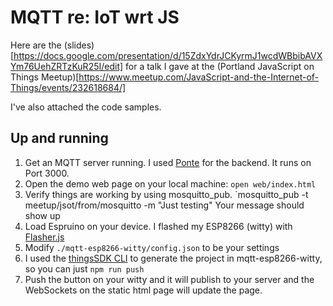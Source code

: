 # MQTT re: IoT wrt JS

Here are the (slides)[https://docs.google.com/presentation/d/15ZdxYdrJCKyrmJ1wcdWBbibAVXYm76UehZRTzKuR25I/edit] for a talk I gave at the
(Portland JavaScript on Things Meetup)[https://www.meetup.com/JavaScript-and-the-Internet-of-Things/events/232618684/]

I've also attached the code samples.

## Up and running

1. Get an MQTT server running.  I used [Ponte](http://www.eclipse.org/ponte/) for the backend.  It runs on Port 3000.
1. Open the demo web page on your local machine: `open web/index.html`
1. Verify things are working by using mosquitto_pub.  `mosquitto_pub -t meetup/jsot/from/mosquitto -m "Just testing"  Your message should show up
1. Load Espruino on your device.  I flashed my ESP8266 (witty) with [Flasher.js](http://forefront.io/a/introducing-flasher-js/)
1. Modify `./mqtt-esp8266-witty/config.json` to be your settings
1. I used the [thingsSDK CLI](https://github.com/thingsSDK/thingssdk-cli) to generate the project in mqtt-esp8266-witty, so you can just `npm run push`
1. Push the button on your witty and it will publish to your server and the WebSockets on the static html page will update the page.

